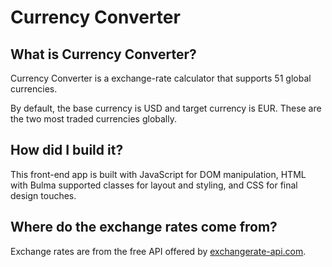 # Currency Converter

## What is Currency Converter?

Currency Converter is a exchange-rate calculator that supports 51 global currencies.

By default, the base currency is USD and target currency is EUR. These are the two most traded currencies globally.

## How did I build it?

This front-end app is built with JavaScript for DOM manipulation, HTML with Bulma supported classes for layout and styling, and CSS for final design touches.

## Where do the exchange rates come from?

Exchange rates are from the free API offered by [exchangerate-api.com](https://www.exchangerate-api.com/).
